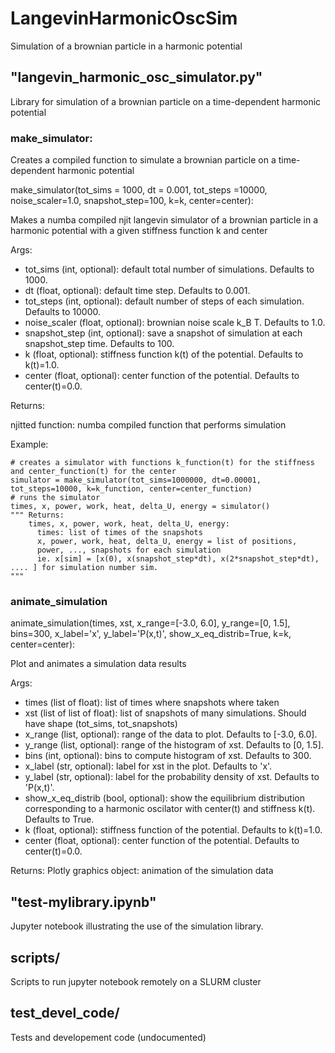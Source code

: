# LangevinHarmonicOscSim

Simulation of a brownian particle in a harmonic potential

## "langevin_harmonic_osc_simulator.py"

Library for simulation of a brownian particle on a time-dependent
harmonic potential

### make_simulator:

Creates a compiled function to simulate a brownian
particle on a time-dependent harmonic potential

make_simulator(tot_sims = 1000, dt = 0.001, tot_steps =10000, noise_scaler=1.0, snapshot_step=100, k=k, center=center):

Makes a numba compiled njit langevin simulator of a brownian
particle in a harmonic potential with a given stiffness function k and center

Args:

- tot_sims (int, optional): default total number of simulations. Defaults to 1000.
- dt (float, optional): default time step. Defaults to 0.001.
- tot_steps (int, optional): default number of steps of each simulation. Defaults to 10000.
- noise_scaler (float, optional): brownian noise scale k_B T. Defaults to 1.0.
- snapshot_step (int, optional): save a snapshot of simulation at
  each snapshot_step time. Defaults to 100.
- k (float, optional): stiffness function k(t) of the potential. Defaults to k(t)=1.0.
- center (float, optional): center function of the potential. Defaults to center(t)=0.0.

Returns:

njitted function: numba compiled function that performs simulation

Example:

    # creates a simulator with functions k_function(t) for the stiffness and center_function(t) for the center
    simulator = make_simulator(tot_sims=1000000, dt=0.00001, tot_steps=10000, k=k_function, center=center_function)
    # runs the simulator
    times, x, power, work, heat, delta_U, energy = simulator()
    """ Returns:
        times, x, power, work, heat, delta_U, energy: 
          times: list of times of the snapshots
          x, power, work, heat, delta_U, energy = list of positions,
          power, ..., snapshots for each simulation
          ie. x[sim] = [x(0), x(snapshot_step*dt), x(2*snapshot_step*dt), .... ] for simulation number sim.
    """


### animate_simulation

animate_simulation(times, xst, x_range=[-3.0, 6.0], y_range=[0, 1.5], bins=300, x_label='x', y_label='P(x,t)', show_x_eq_distrib=True, k=k, center=center):

Plot and animates a simulation data results

Args:

- times (list of float): list of times where snapshots where taken
- xst (list of list of float): list of snapshots of many
  simulations. Should have shape (tot_sims, tot_snapshots)
- x_range (list, optional): range of the data to plot. Defaults to [-3.0, 6.0].
- y_range (list, optional): range of the histogram of xst. Defaults to [0, 1.5].
- bins (int, optional): bins to compute histogram of xst. Defaults to 300.
- x_label (str, optional): label for xst in the plot. Defaults to 'x'.
- y_label (str, optional): label for the probability density of xst. Defaults to 'P(x,t)'.
- show_x_eq_distrib (bool, optional): show the equilibrium
  distribution corresponding to a harmonic oscilator with center(t)
  and stiffness k(t). Defaults to True.
- k (float, optional): stiffness function of the potential. Defaults to k(t)=1.0.
- center (float, optional): center function of the potential. Defaults to center(t)=0.0.

Returns:
Plotly graphics object: animation of the simulation data

## "test-mylibrary.ipynb"

Jupyter notebook illustrating the use of the simulation library.

## scripts/

Scripts to run jupyter notebook remotely on a SLURM cluster

## test_devel_code/

Tests and developement code (undocumented)
